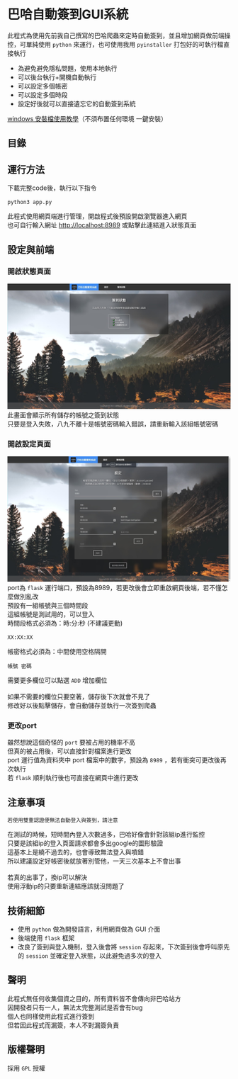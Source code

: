 # 巴哈自動簽到GUI系統

此程式為使用先前我自己撰寫的巴哈爬蟲來定時自動簽到，並且增加網頁做前端操控，可單純使用 `python` 來運行，也可使用我用 `pyinstaller` 打包好的可執行檔直接執行<br>

+ 為避免避免隱私問題，使用本地執行
+ 可以後台執行+開機自動執行
+ 可以設定多個帳密
+ 可以設定多個時段
+ 設定好後就可以直接遺忘它的自動簽到系統

[windows 安裝檔使用教學](#)（不須布置任何環境 一鍵安裝）


## 目錄

## 運行方法

下載完整code後，執行以下指令

```
python3 app.py
```

此程式使用網頁端進行管理，開啟程式後預設開啟瀏覽器進入網頁<br>
也可自行輸入網址  [http://localhost:8989](http://localhost:8989) 或點擊此連結進入狀態頁面


## 設定與前端

### 開啟狀態頁面
![status.jpg](readme_img/status.jpg)
此畫面會顯示所有儲存的帳號之簽到狀態<br>
只要是登入失敗，八九不離十是帳號密碼輸入錯誤，請重新輸入該組帳號密碼

### 開啟設定頁面
![setting.jpg](readme_img/setting.jpg)
port為 `flask` 運行端口，預設為8989，若更改後會立即重啟網頁後端，若不懂怎麼做別亂改<br>
預設有一組帳號與三個時間段<br>
這組帳號是測試用的，可以登入<br>
時間段格式必須為：時:分:秒 (不建議更動)<br>
```
XX:XX:XX
```
帳密格式必須為：中間使用空格隔開<br>
```
帳號 密碼
```
需要更多欄位可以點選 `ADD` 增加欄位<br>
<br>
如果不需要的欄位只要空著，儲存後下次就會不見了<br>
修改好以後點擊儲存，會自動儲存並執行一次簽到爬蟲<br>


### 更改port

雖然想說這個奇怪的 `port` 要被占用的機率不高<br>
但真的被占用後，可以直接針對檔案進行更改<br>
port 運行值為資料夾中 port 檔案中的數字，預設為 `8989` ，若有衝突可更改後再次執行<br>
若 `flask` 順利執行後也可直接在網頁中進行更改

## 注意事項
```
若使用雙重認證便無法自動登入與簽到，請注意
```

在測試的時候，短時間內登入次數過多，巴哈好像會針對該組ip進行監控<br>
只要是該組ip的登入頁面請求都會多出google的圖形驗證<br>
這基本上是繞不過去的，也會導致無法登入與噴錯<br>
所以建議設定好帳密後就放著別管他，一天三次基本上不會出事<br>
<br>
若真的出事了，換ip可以解決<br>
使用浮動ip的只要重新連結應該就沒問題了<br>

## 技術細節

+ 使用 `python` 做為開發語言，利用網頁做為 GUI 介面
+ 後端使用 `flask` 框架
+ 改良了簽到與登入機制，登入後會將 `session` 存起來，下次簽到後會呼叫原先的 `session` 並確定登入狀態，以此避免過多次的登入

## 聲明

此程式無任何收集個資之目的，所有資料皆不會傳向非巴哈站方<br>
因開發者只有一人，無法太完整測試是否會有bug<br>
個人也同樣使用此程式進行簽到<br>
但若因此程式而漏簽，本人不對漏簽負責

## 版權聲明

採用 `GPL` 授權